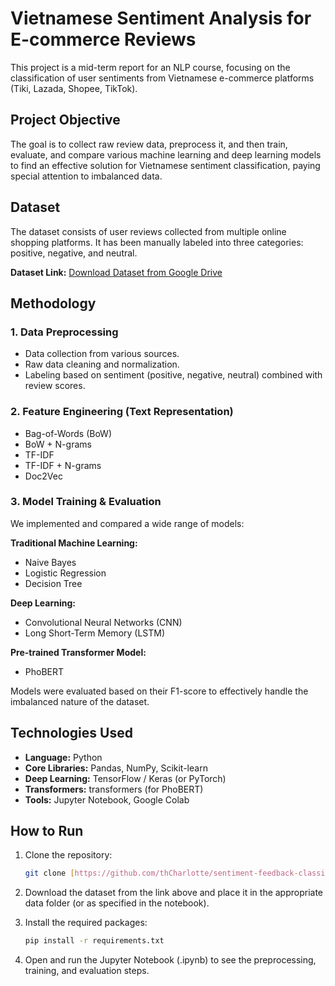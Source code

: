 # Vietnamese Sentiment Analysis for E-commerce Reviews

This project is a mid-term report for an NLP course, focusing on the classification of user sentiments from Vietnamese e-commerce platforms (Tiki, Lazada, Shopee, TikTok).

##  Project Objective

The goal is to collect raw review data, preprocess it, and then train, evaluate, and compare various machine learning and deep learning models to find an effective solution for Vietnamese sentiment classification, paying special attention to imbalanced data.

## Dataset

The dataset consists of user reviews collected from multiple online shopping platforms. It has been manually labeled into three categories: positive, negative, and neutral.

**Dataset Link:** [Download Dataset from Google Drive](https://drive.google.com/file/d/1FVpNV9n7avFRUdB-v288-dbY3K54KnAI/view?usp=sharing)

##  Methodology

### 1. Data Preprocessing

* Data collection from various sources.
* Raw data cleaning and normalization.
* Labeling based on sentiment (positive, negative, neutral) combined with review scores.

### 2. Feature Engineering (Text Representation)

* Bag-of-Words (BoW)
* BoW + N-grams
* TF-IDF
* TF-IDF + N-grams
* Doc2Vec

### 3. Model Training & Evaluation

We implemented and compared a wide range of models:

**Traditional Machine Learning:**

* Naive Bayes
* Logistic Regression
* Decision Tree

**Deep Learning:**

* Convolutional Neural Networks (CNN)
* Long Short-Term Memory (LSTM)

**Pre-trained Transformer Model:**

* PhoBERT

Models were evaluated based on their F1-score to effectively handle the imbalanced nature of the dataset.

##  Technologies Used

* **Language:** Python
* **Core Libraries:** Pandas, NumPy, Scikit-learn
* **Deep Learning:** TensorFlow / Keras (or PyTorch)
* **Transformers:** transformers (for PhoBERT)
* **Tools:** Jupyter Notebook, Google Colab

##  How to Run

1.  Clone the repository:
    ```bash
    git clone [https://github.com/thCharlotte/sentiment-feedback-classification-model.git](https://github.com/thCharlotte/sentiment-feedback-classification-model.git)
    ```
2.  Download the dataset from the link above and place it in the appropriate data folder (or as specified in the notebook).

3.  Install the required packages:
    ```bash
    pip install -r requirements.txt
    ```
4.  Open and run the Jupyter Notebook (.ipynb) to see the preprocessing, training, and evaluation steps.
